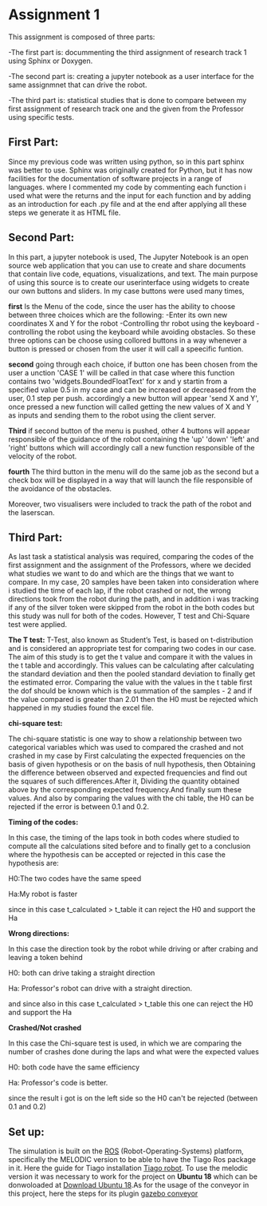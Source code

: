Assignment 1
=============
This assignment is composed of three parts:

-The first part is: docummenting the third assignment of research track 1 using Sphinx or Doxygen.

-The second part is: creating a jupyter notebook as a user interface for the same assignmnet that can drive the robot.

-The third part is: statistical studies that is done to compare between my first assignment of research track one and the given from the Professor using specific tests.

First Part:
----------
Since my previous code was written using python, so in this part sphinx was better to use.
Sphinx was originally created for Python, but it has now facilities for the documentation of software projects in a range of languages.
where I commented my code by commenting each function i used what were the returns and the input for each function and by adding as an introduction for each .py file and at the end after applying all these steps we generate it as HTML file.

Second Part:
------------
In this part, a jupyter notebook is used, The Jupyter Notebook is an open source web application that you can use to create and share documents that contain live code, equations, visualizations, and text.
The main purpose of using this source is to create our userinterface using widgets to create our own buttons and sliders.
In my case buttons were used many times,

**first** Is the Menu of the code, since the user has the ability to choose between three choices which are the following:
-Enter its own new coordinates X and Y for the robot 
-Controlling thr robot using the keyboard
-controlling the robot using the keyboard while avoiding obstacles.
So these three options can be choose using collored buttons in a way whenever a button is pressed or chosen from the user it will call a speecific funtion.

**second** going through each choice, if button one has been chosen from the user a unction 'CASE 1' will be called in that case where this function contains two  'widgets.BoundedFloatText' for x and y startin from a specified value 0.5 in my case and can be increased or decreased from the user, 0.1 step per push.
accordingly a new button will appear 'send X and Y', once pressed a new function will called getting the new values of X and Y as inputs and sending them to the robot using the client server.

**Third** if second button of the menu is pushed, other 4 buttons will appear responsible of the guidance of the robot containing the 'up' 'down' 'left' and 'right' buttons which will accordingly call a new function responsible of the velocity of the robot.

**fourth** The third button in the menu will do the same job as the second but a check box will be displayed in a way that will launch the file responsible of the avoidance of the obstacles.

Moreover, two visualisers were included to track the path of the robot and the laserscan.

Third Part:
-----------
As last task a statistical analysis was required, comparing the codes of the first assignment and the assignment of the Professors, where we decided what studies we want to do and which are the things that we want to compare.
In my case, 20 samples have been taken into consideration where i studied the time of each lap, if the robot crashed or not, the wrong directions took from the robot during the path, and in addition i was tracking if any of the silver token were skipped from the robot in the both codes but this study was null for both of the codes.
However, T test and Chi-Square test were applied.

**The T test:**
T-Test, also known as Student’s Test, is based on t-distribution and is considered an appropriate test for comparing two codes in our case.
The aim of this study is to get the t value and compare it with the values in the t table and  accordingly.
This values can be calculating after calculating the standard deviation and then the pooled standard deviation to finally get the estimated error. Comparing the value with the values in the t table first the dof should be known which is the summation of the samples - 2 and if the value compared is greater than 2.01 then the H0 must be rejected which happened in my studies found the excel file.

**chi-square test:**

The chi-square statistic is one way to show a relationship between two categorical variables which was used to compared the crashed and not crashed in my case by First  calculating the expected frequencies on the basis of given hypothesis or on the basis of null hypothesis, then Obtaining the difference between observed and expected frequencies and find out the squares of such differences.After it, Dividing the quantity obtained above by the corresponding expected frequency.And finally sum these values. And also by comparing the values with the chi table, the H0 can be rejected if the error is between 0.1 and 0.2.

**Timing of the codes:**

In this case, the timing of the laps took in both codes where studied to compute all the calculations sited before and to finally get to a conclusion where the hypothesis can be accepted or rejected
in this case the hypothesis are:

H0:The two codes have the same speed

Ha:My robot is faster

since in this case t_calculated > t_table it can reject the H0 and support the Ha

**Wrong directions:**

In this case the direction took by the robot while driving or after crabing and leaving a token behind

H0: both can drive taking a straight direction

Ha: Professor's robot can drive with a straight direction.

and since also in this case t_calculated > t_table this one can reject the H0 and support the Ha

**Crashed/Not crashed**

In this case the Chi-square test is used, in which we are comparing the number of crashes done during the laps and what were the expected values

H0: both code have the same efficiency

Ha: Professor's code is better.

since the result i got is on the left side so the H0 can't be rejected (between 0.1 and 0.2)









Set up:
-------
The simulation is built on the [ROS](http://wiki.ros.org/) (Robot-Operating-Systems) platform, specifically the MELODIC version to be able to have the Tiago Ros package in it. Here the guide for Tiago installation [Tiago robot](http://wiki.ros.org/). To use the melodic version it was necessary to work for the project on **Ubuntu 18** which can be donwoloaded at [Download Ubuntu 18](https://releases.ubuntu.com/18.04/).As for the usage of the conveyor in this project, here the steps for its plugin [gazebo conveyor](https://github.com/rokokoo/gazebo-conveyor)

